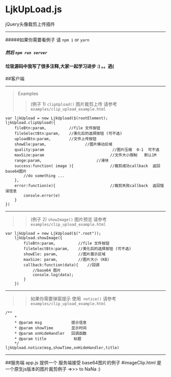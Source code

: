  LjkUpLoad.js
====================
 jQuery头像裁剪上传插件

***

#####如果你需要看例子 请 `npm i` or `yarn`
##### 然后 `npm run server`
#### 垃圾源码中我写了很多注释,大家一起学习进步 :) 。。逃(

##客户端
*********************************
> Examples
>> (例子 1)  `clipUpload()`  图片裁剪上传   请参考 `examples/clip_upload_example.html`
>>>
    var ljkUpload = new LjkUpload($(rootElement);
    ljkUpload.clipUpload({
        fileBtn:param,          //file 文件按钮
        fileSelectBtn:param,    //美化后的选择按钮 (可不选)
        uploadBtn:param,        //文件上传按钮
        showEle:param,                 //图片移动区域   
        quality:param                              //图片压缩  0-1  可不选
        maxSize:param                             //文件大小限制   默认1M
        range:param,                        //滑块                           
        success:function( image ){                //裁剪成功callback  返回base64图片
            //do something ...
        },
        error:function(e){                        //裁剪失败callback  返回错误信息
            console.error(e)
        }    
    })

***

>> (例子 2)  `showImage()`  图片预览   请参考 `examples/clip_upload_example.html`
>>>         
    var ljkUpload = new LjkUpload($(".root"));
        ljkUpload.showImage({
            fileBtn:param,          //file 文件按钮
            fileSelectBtn:param,    //美化后的选择按钮 (可不选)
            showEle: param,         //图片展示区域
            maxSize: param,         //图片大小 (KB)
            callback:function(data){    //回调
                //base64 图片
                console.log(data);
            }
        })

***

>> 如果你需要弹窗提示 使用  `notice()`  请参考 `examples/clip_upload_example.html`
>>>      
    /**
        *
        * @param msg             提示信息
        * @param showTime        显示时间
        * @param onHideHandler   回调函数
        * @param title            标题
        */
    ljkUpload.notice(msg,showTime,onHideHandler,title)

***
    
##服务端
app.js
提供一个 服务端接受 base64图片的例子
#imageClip.html 是一个原生js版本的图片裁剪例子 =>>> to NaNa :)
